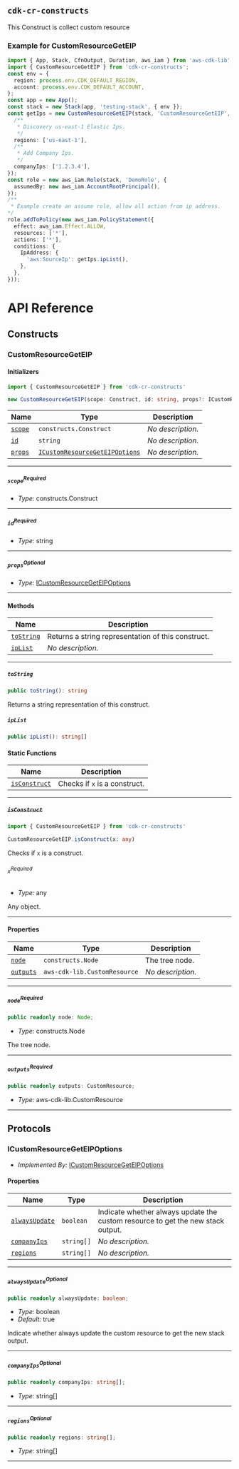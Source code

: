 ## `cdk-cr-constructs`
This Construct is collect custom resource

### Example for CustomResourceGetEIP
```ts
import { App, Stack, CfnOutput, Duration, aws_iam } from 'aws-cdk-lib';
import { CustomResourceGetEIP } from 'cdk-cr-constructs';
const env = {
  region: process.env.CDK_DEFAULT_REGION,
  account: process.env.CDK_DEFAULT_ACCOUNT,
};
const app = new App();
const stack = new Stack(app, 'testing-stack', { env });
const getIps = new CustomResourceGetEIP(stack, 'CustomResourceGetEIP', {
  /**
   * Discovery us-east-1 Elastic Ips.
   */
  regions: ['us-east-1'],
  /**
   * Add Company Ips.
   */
  companyIps: ['1.2.3.4'],
});
const role = new aws_iam.Role(stack, 'DemoRole', {
  assumedBy: new aws_iam.AccountRootPrincipal(),
});
/**
 * Example create an assume role, allow all action from ip address.
*/
role.addToPolicy(new aws_iam.PolicyStatement({
  effect: aws_iam.Effect.ALLOW,
  resources: ['*'],
  actions: ['*'],
  conditions: {
    IpAddress: {
      'aws:SourceIp': getIps.ipList(),
    },
  },
}));
```
# API Reference <a name="API Reference" id="api-reference"></a>

## Constructs <a name="Constructs" id="Constructs"></a>

### CustomResourceGetEIP <a name="CustomResourceGetEIP" id="cdk-cr-constructs.CustomResourceGetEIP"></a>

#### Initializers <a name="Initializers" id="cdk-cr-constructs.CustomResourceGetEIP.Initializer"></a>

```typescript
import { CustomResourceGetEIP } from 'cdk-cr-constructs'

new CustomResourceGetEIP(scope: Construct, id: string, props?: ICustomResourceGetEIPOptions)
```

| **Name** | **Type** | **Description** |
| --- | --- | --- |
| <code><a href="#cdk-cr-constructs.CustomResourceGetEIP.Initializer.parameter.scope">scope</a></code> | <code>constructs.Construct</code> | *No description.* |
| <code><a href="#cdk-cr-constructs.CustomResourceGetEIP.Initializer.parameter.id">id</a></code> | <code>string</code> | *No description.* |
| <code><a href="#cdk-cr-constructs.CustomResourceGetEIP.Initializer.parameter.props">props</a></code> | <code><a href="#cdk-cr-constructs.ICustomResourceGetEIPOptions">ICustomResourceGetEIPOptions</a></code> | *No description.* |

---

##### `scope`<sup>Required</sup> <a name="scope" id="cdk-cr-constructs.CustomResourceGetEIP.Initializer.parameter.scope"></a>

- *Type:* constructs.Construct

---

##### `id`<sup>Required</sup> <a name="id" id="cdk-cr-constructs.CustomResourceGetEIP.Initializer.parameter.id"></a>

- *Type:* string

---

##### `props`<sup>Optional</sup> <a name="props" id="cdk-cr-constructs.CustomResourceGetEIP.Initializer.parameter.props"></a>

- *Type:* <a href="#cdk-cr-constructs.ICustomResourceGetEIPOptions">ICustomResourceGetEIPOptions</a>

---

#### Methods <a name="Methods" id="Methods"></a>

| **Name** | **Description** |
| --- | --- |
| <code><a href="#cdk-cr-constructs.CustomResourceGetEIP.toString">toString</a></code> | Returns a string representation of this construct. |
| <code><a href="#cdk-cr-constructs.CustomResourceGetEIP.ipList">ipList</a></code> | *No description.* |

---

##### `toString` <a name="toString" id="cdk-cr-constructs.CustomResourceGetEIP.toString"></a>

```typescript
public toString(): string
```

Returns a string representation of this construct.

##### `ipList` <a name="ipList" id="cdk-cr-constructs.CustomResourceGetEIP.ipList"></a>

```typescript
public ipList(): string[]
```

#### Static Functions <a name="Static Functions" id="Static Functions"></a>

| **Name** | **Description** |
| --- | --- |
| <code><a href="#cdk-cr-constructs.CustomResourceGetEIP.isConstruct">isConstruct</a></code> | Checks if `x` is a construct. |

---

##### ~~`isConstruct`~~ <a name="isConstruct" id="cdk-cr-constructs.CustomResourceGetEIP.isConstruct"></a>

```typescript
import { CustomResourceGetEIP } from 'cdk-cr-constructs'

CustomResourceGetEIP.isConstruct(x: any)
```

Checks if `x` is a construct.

###### `x`<sup>Required</sup> <a name="x" id="cdk-cr-constructs.CustomResourceGetEIP.isConstruct.parameter.x"></a>

- *Type:* any

Any object.

---

#### Properties <a name="Properties" id="Properties"></a>

| **Name** | **Type** | **Description** |
| --- | --- | --- |
| <code><a href="#cdk-cr-constructs.CustomResourceGetEIP.property.node">node</a></code> | <code>constructs.Node</code> | The tree node. |
| <code><a href="#cdk-cr-constructs.CustomResourceGetEIP.property.outputs">outputs</a></code> | <code>aws-cdk-lib.CustomResource</code> | *No description.* |

---

##### `node`<sup>Required</sup> <a name="node" id="cdk-cr-constructs.CustomResourceGetEIP.property.node"></a>

```typescript
public readonly node: Node;
```

- *Type:* constructs.Node

The tree node.

---

##### `outputs`<sup>Required</sup> <a name="outputs" id="cdk-cr-constructs.CustomResourceGetEIP.property.outputs"></a>

```typescript
public readonly outputs: CustomResource;
```

- *Type:* aws-cdk-lib.CustomResource

---




## Protocols <a name="Protocols" id="Protocols"></a>

### ICustomResourceGetEIPOptions <a name="ICustomResourceGetEIPOptions" id="cdk-cr-constructs.ICustomResourceGetEIPOptions"></a>

- *Implemented By:* <a href="#cdk-cr-constructs.ICustomResourceGetEIPOptions">ICustomResourceGetEIPOptions</a>


#### Properties <a name="Properties" id="Properties"></a>

| **Name** | **Type** | **Description** |
| --- | --- | --- |
| <code><a href="#cdk-cr-constructs.ICustomResourceGetEIPOptions.property.alwaysUpdate">alwaysUpdate</a></code> | <code>boolean</code> | Indicate whether always update the custom resource to get the new stack output. |
| <code><a href="#cdk-cr-constructs.ICustomResourceGetEIPOptions.property.companyIps">companyIps</a></code> | <code>string[]</code> | *No description.* |
| <code><a href="#cdk-cr-constructs.ICustomResourceGetEIPOptions.property.regions">regions</a></code> | <code>string[]</code> | *No description.* |

---

##### `alwaysUpdate`<sup>Optional</sup> <a name="alwaysUpdate" id="cdk-cr-constructs.ICustomResourceGetEIPOptions.property.alwaysUpdate"></a>

```typescript
public readonly alwaysUpdate: boolean;
```

- *Type:* boolean
- *Default:* true

Indicate whether always update the custom resource to get the new stack output.

---

##### `companyIps`<sup>Optional</sup> <a name="companyIps" id="cdk-cr-constructs.ICustomResourceGetEIPOptions.property.companyIps"></a>

```typescript
public readonly companyIps: string[];
```

- *Type:* string[]

---

##### `regions`<sup>Optional</sup> <a name="regions" id="cdk-cr-constructs.ICustomResourceGetEIPOptions.property.regions"></a>

```typescript
public readonly regions: string[];
```

- *Type:* string[]

---

